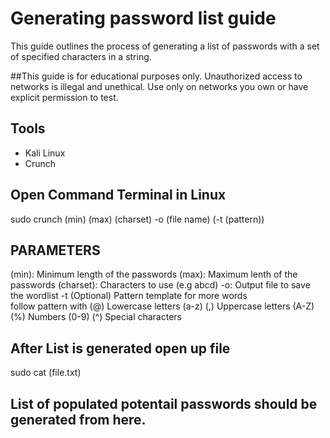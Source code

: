 # Generating password list guide

This guide outlines the process of generating a list of passwords with a set of specified characters in a
string.

##This guide is for educational purposes only. Unauthorized access to networks is illegal and unethical. Use only on networks you own or have explicit permission to test.

## Tools
- Kali Linux
- Crunch


## Open Command Terminal in Linux
  sudo crunch (min) (max) (charset) -o (file name)   (-t (pattern))

  ## PARAMETERS
  (min): Minimum length of the passwords
  (max): Maximum lenth of the passwords
  (charset): Characters to use (e.g abcd)
  -o: Output file to save the wordlist
  -t (Optional) Pattern template for more words  
          follow pattern with
              (@) Lowercase letters (a-z)
              (,) Uppercase letters (A-Z)
              (%) Numbers (0-9)
              (^) Special characters
        <!-- the min is the minumum amount of characters which will be generated/cycled through in the string AND max will be maximum chars generated from string-->

## After List is generated open up file
  sudo cat (file.txt)

## List of populated potentail passwords should be generated from here.

        
  

  
